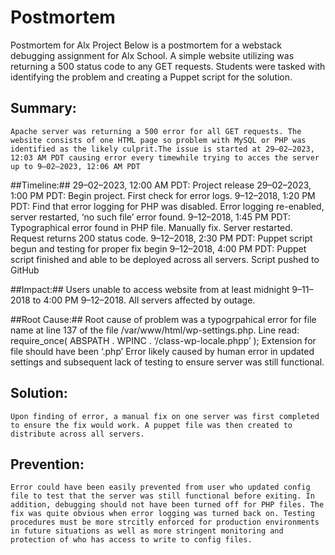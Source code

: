 #		Postmortem
Postmortem for Alx Project Below is a postmortem for a webstack debugging assignment for Alx School. A simple website utilizing was returning a 500 status code to any GET requests. Students were tasked with identifying the problem and creating a Puppet script for the solution.

## Summary:  
	Apache server was returning a 500 error for all GET requests. The website consists of one HTML page so problem with MySQL or PHP was identified as the likely culprit.The issue is started at 29–02–2023, 12:03 AM PDT causing error every timewhile trying to acces the server up to 9–02–2023, 12:06 AM PDT

##Timeline:##
	29–02–2023, 12:00 AM PDT: Project release 29–02–2023, 1:00 PM PDT: Begin project. First check for error logs. 9–12–2018, 1:20 PM PDT: Find that error logging for PHP was disabled. Error logging re-enabled, server restarted, ‘no such file’ error found. 9–12–2018, 1:45 PM PDT: Typographical error found in PHP file. Manually fix. Server restarted. Request returns 200 status code. 9–12–2018, 2:30 PM PDT: Puppet script begun and testing for proper fix begin 9–12–2018, 4:00 PM PDT: Puppet script finished and able to be deployed across all servers. Script pushed to GitHub

##Impact:## 
	Users unable to access website from at least midnight 9–11–2018 to 4:00 PM 9–12–2018. All servers affected by outage.

##Root Cause:## 
	Root cause of problem was a typogrpahical error for file name at line 137 of the file /var/www/html/wp-settings.php. Line read: require_once( ABSPATH . WPINC . ‘/class-wp-locale.phpp’ ); Extension for file should have been ‘.php’ Error likely caused by human error in updated settings and subsequent lack of testing to ensure server was still functional.

## Solution: ##
	Upon finding of error, a manual fix on one server was first completed to ensure the fix would work. A puppet file was then created to distribute across all servers.

## Prevention: ## 
	Error could have been easily prevented from user who updated config file to test that the server was still functional before exiting. In addition, debugging should not have been turned off for PHP files. The fix was quite obvious when error logging was turned back on. Testing procedures must be more strcitly enforced for production environments in future situations as well as more stringent monitoring and protection of who has access to write to config files.
